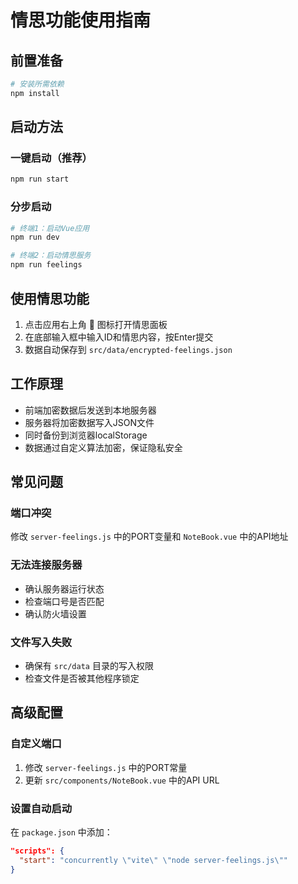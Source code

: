 # 情思功能使用指南

## 前置准备

```bash
# 安装所需依赖
npm install
```

## 启动方法

### 一键启动（推荐）
```bash
npm run start
```

### 分步启动
```bash
# 终端1：启动Vue应用
npm run dev

# 终端2：启动情思服务
npm run feelings
```

## 使用情思功能

1. 点击应用右上角 💟 图标打开情思面板
2. 在底部输入框中输入ID和情思内容，按Enter提交
3. 数据自动保存到 `src/data/encrypted-feelings.json`

## 工作原理

- 前端加密数据后发送到本地服务器
- 服务器将加密数据写入JSON文件
- 同时备份到浏览器localStorage
- 数据通过自定义算法加密，保证隐私安全

## 常见问题

### 端口冲突
修改 `server-feelings.js` 中的PORT变量和 `NoteBook.vue` 中的API地址

### 无法连接服务器
- 确认服务器运行状态
- 检查端口号是否匹配
- 确认防火墙设置

### 文件写入失败
- 确保有 `src/data` 目录的写入权限
- 检查文件是否被其他程序锁定

## 高级配置

### 自定义端口
1. 修改 `server-feelings.js` 中的PORT常量
2. 更新 `src/components/NoteBook.vue` 中的API URL

### 设置自动启动
在 `package.json` 中添加：
```json
"scripts": {
  "start": "concurrently \"vite\" \"node server-feelings.js\""
}
``` 